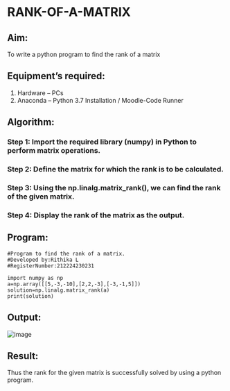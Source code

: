 # RANK-OF-A-MATRIX
## Aim:
To write a python program to find the rank of a matrix
## Equipment’s required:
1. 	Hardware – PCs
2. 	Anaconda – Python 3.7 Installation / Moodle-Code Runner
## Algorithm:
### Step 1:  Import the required library (numpy) in Python to perform matrix operations.
### Step 2: Define the matrix for which the rank is to be calculated.
### Step 3: Using the np.linalg.matrix_rank(), we can find the rank of the given matrix.
### Step 4: Display the rank of the matrix as the output.
## Program:
```
#Program to find the rank of a matrix.
#Developed by:Rithika L
#RegisterNumber:212224230231

import numpy as np
a=np.array([[5,-3,-10],[2,2,-3],[-3,-1,5]])
solution=np.linalg.matrix_rank(a)
print(solution)
```
## Output:
![image](https://github.com/user-attachments/assets/3e09b83a-a302-4550-bd5c-664a4518af93)

## Result:
Thus the rank for the given matrix is successfully solved by  using a python program.

